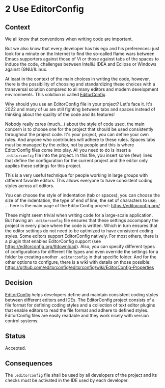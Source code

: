 <!--
© 2019-2022 Marco Bresciani

Copying and distribution of this file, with or without modification, are
permitted in any medium without royalty provided the copyright notice
and this notice are preserved.
This file is offered as-is, without any warranty.

SPDX-FileCopyrightText: 2019-2022 Marco Bresciani

SPDX-License-Identifier: FSFAP
-->
# 2 Use EditorConfig

## Context
We all know that conventions when writing code are important.

But we also know that every developer has his ego and his preferences:
just look for a minute on the Internet to find the so-called flame wars
between Emacs supporters against those of Vi or those against tabs of
the spaces to induce the code, challenges between IntelliJ IDEA and
Eclipse or Windows against (GNU/)Linux.

At least in the context of the main choices in writing the code,
however, there is the possibility of choosing and standardizing these
choices with a transversal solution compared to all many editors and
modern development environments.
This solution is called [EditorConfig](https://editorconfig.org/).

Why should you use an EditorConfig file in your project?
Let's face it.
It's 2022 and many of us are still fighting between tabs and spaces
instead of thinking about the quality of the code and its features!

Nobody really cares (much...) about the style of code used, the main
concern is to choose one for the project that should be used
consistently throughout the project code.
It's your project, you can define your own rules.
And anyone who contributes will adhere to these rules.
Spaces tabs must be managed by the editor, not by people and this is
where EditorConfig files come into play.
All you need to do is insert a `.editorconfig` file into the project.
In this file, you insert some (few) lines that define the configuration
for the current project and the editor only applies these settings for
this project.

This is a very useful technique for people working in large groups with
different favorite editors.
This allows everyone to have consistent coding styles across all
editors.

You can choose the style of indentation (tab or spaces), you can choose
the size of the indentation, the type of end of line, the set of
characters to use, ... here is the main page of the EditorConfig
project: https://editorconfig.org/

These might seem trivial when writing code for a large-scale
application.
But having an `.editorconfig` file ensures that these settings accompany
the project in every place where the code is written.
Which in turn ensures that the editor settings do not need to be
optimized to have consistent coding styles.
Some editors support EditorConfig natively.
For most others, there is a plugin that enables EditorConfig support
(see https://editorconfig.org/#download).
Also, you can specify different types of configurations for different
file types and even override the settings for a folder by creating
another `.editorconfig` in that specific folder.
And for the other options to configure, there is a wiki with details on
those possible:
https://github.com/editorconfig/editorconfig/wiki/EditorConfig-Properties

## Decision
[EditorConfig](https://editorconfig.org/) helps developers define and
maintain consistent coding styles between different editors and IDEs.
The EditorConfig project consists of a file format for defining coding
styles and a collection of text editor plugins that enable editors to
read the file format and adhere to defined styles.
EditorConfig files are easily readable and they work nicely with version
control systems.

## Status
Accepted.

## Consequences
The `.editorconfig` file shall be used by all developers of the project
and its checks must be activated in the IDE used by each developer.
